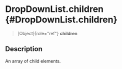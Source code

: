 DropDownList.children {#DropDownList.children}
=====================

> [Object]{role="ref"} **children**

Description
-----------

An array of child elements.
